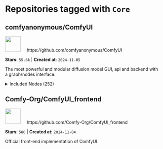 # Repositories tagged with `Core`


## comfyanonymous/ComfyUI


<a href='https://github.com/comfyanonymous/ComfyUI'>
<img src="https://avatars.githubusercontent.com/u/121283862?v=4" width="50" height="50"></a> &nbsp; &nbsp; https://github.com/comfyanonymous/ComfyUI

**Stars**: `55.6k` | **Created at**: `2024-11-05`


The most powerful and modular diffusion model GUI, api and backend with a graph/nodes interface.
<details><summary>Included Nodes (252)</summary>

 - <sub>AddNoise</sub>, <sub>[AlignYourStepsScheduler](node_examples/AlignYourStepsScheduler.md)</sub>
 - <sub>BasicGuider</sub>, <sub>[BasicScheduler](node_examples/BasicScheduler.md)</sub>, <sub>BetaSamplingScheduler</sub>
 - <sub>[Canny](node_examples/Canny.md)</sub>, <sub>[CFGGuider](node_examples/CFGGuider.md)</sub>, <sub>CheckpointLoader</sub>, [CheckpointLoaderSimple🌟](node_examples/CheckpointLoaderSimple.md), <sub>[CheckpointSave](node_examples/CheckpointSave.md)</sub>, <sub>CLIPAttentionMultiply</sub>, <sub>[CLIPLoader](node_examples/CLIPLoader.md)</sub>, <sub>CLIPMergeAdd</sub>, <sub>[CLIPMergeSimple](node_examples/CLIPMergeSimple.md)</sub>, <sub>CLIPMergeSubtract</sub>, <sub>CLIPSave</sub>, [CLIPSetLastLayer🌟](node_examples/CLIPSetLastLayer.md), [CLIPTextEncode🌟](node_examples/CLIPTextEncode.md), <sub>CLIPTextEncodeControlnet</sub>, <sub>CLIPTextEncodeFlux</sub>, <sub>CLIPTextEncodeHunyuanDiT</sub>, <sub>CLIPTextEncodeSD3</sub>, [CLIPTextEncodeSDXL🌟](node_examples/CLIPTextEncodeSDXL.md), [CLIPTextEncodeSDXLRefiner🌟](node_examples/CLIPTextEncodeSDXLRefiner.md), [CLIPVisionEncode🌟](node_examples/CLIPVisionEncode.md), [CLIPVisionLoader🌟](node_examples/CLIPVisionLoader.md), <sub>[ConditioningAverage](node_examples/ConditioningAverage.md)</sub>, [ConditioningCombine🌟](node_examples/ConditioningCombine.md), <sub>[ConditioningConcat](node_examples/ConditioningConcat.md)</sub>, <sub>[ConditioningSetArea](node_examples/ConditioningSetArea.md)</sub>, <sub>ConditioningSetAreaPercentage</sub>, <sub>ConditioningSetAreaStrength</sub>, <sub>[ConditioningSetMask](node_examples/ConditioningSetMask.md)</sub>, <sub>[ConditioningSetTimestepRange](node_examples/ConditioningSetTimestepRange.md)</sub>, <sub>[ConditioningZeroOut](node_examples/ConditioningZeroOut.md)</sub>, <sub>[ControlNetApply](node_examples/ControlNetApply.md)</sub>, [ControlNetApplyAdvanced🌟](node_examples/ControlNetApplyAdvanced.md), <sub>ControlNetApplySD3</sub>, <sub>ControlNetInpaintingAliMamaApply</sub>, [ControlNetLoader🌟](node_examples/ControlNetLoader.md), <sub>CropMask</sub>
 - <sub>[DiffControlNetLoader](node_examples/DiffControlNetLoader.md)</sub>, <sub>[DifferentialDiffusion](node_examples/DifferentialDiffusion.md)</sub>, <sub>[DiffusersLoader](node_examples/DiffusersLoader.md)</sub>, <sub>DisableNoise</sub>, <sub>[DualCFGGuider](node_examples/DualCFGGuider.md)</sub>, <sub>[DualCLIPLoader](node_examples/DualCLIPLoader.md)</sub>
 - <sub>[EmptyImage](node_examples/EmptyImage.md)</sub>, <sub>EmptyLatentAudio</sub>, [EmptyLatentImage🌟](node_examples/EmptyLatentImage.md), <sub>EmptyMochiLatentVideo</sub>, <sub>EmptySD3LatentImage</sub>, <sub>ExponentialScheduler</sub>
 - <sub>[FeatherMask](node_examples/FeatherMask.md)</sub>, <sub>[FlipSigmas](node_examples/FlipSigmas.md)</sub>, <sub>FluxGuidance</sub>, <sub>[FreeU](node_examples/FreeU.md)</sub>, [FreeU_V2🌟](node_examples/FreeU_V2.md)
 - <sub>GITSScheduler</sub>, <sub>[GLIGENLoader](node_examples/GLIGENLoader.md)</sub>, <sub>[GLIGENTextBoxApply](node_examples/GLIGENTextBoxApply.md)</sub>, [GrowMask🌟](node_examples/GrowMask.md)
 - <sub>[HypernetworkLoader](node_examples/HypernetworkLoader.md)</sub>, <sub>[HyperTile](node_examples/HyperTile.md)</sub>
 - [ImageBatch🌟](node_examples/ImageBatch.md), [ImageBlend🌟](node_examples/ImageBlend.md), <sub>[ImageBlur](node_examples/ImageBlur.md)</sub>, <sub>[ImageColorToMask](node_examples/ImageColorToMask.md)</sub>, [ImageCompositeMasked🌟](node_examples/ImageCompositeMasked.md), <sub>[ImageCrop](node_examples/ImageCrop.md)</sub>, <sub>[ImageFromBatch](node_examples/ImageFromBatch.md)</sub>, [ImageInvert🌟](node_examples/ImageInvert.md), [ImageOnlyCheckpointLoader🌟](node_examples/ImageOnlyCheckpointLoader.md), <sub>ImageOnlyCheckpointSave</sub>, [ImagePadForOutpaint🌟](node_examples/ImagePadForOutpaint.md), <sub>[ImageQuantize](node_examples/ImageQuantize.md)</sub>, [ImageScale🌟](node_examples/ImageScale.md), [ImageScaleBy🌟](node_examples/ImageScaleBy.md), [ImageScaleToTotalPixels🌟](node_examples/ImageScaleToTotalPixels.md), <sub>[ImageSharpen](node_examples/ImageSharpen.md)</sub>, [ImageToMask🌟](node_examples/ImageToMask.md), [ImageUpscaleWithModel🌟](node_examples/ImageUpscaleWithModel.md), <sub>[InpaintModelConditioning](node_examples/InpaintModelConditioning.md)</sub>, <sub>[InstructPixToPixConditioning](node_examples/InstructPixToPixConditioning.md)</sub>, [InvertMask🌟](node_examples/InvertMask.md)
 - <sub>[JoinImageWithAlpha](node_examples/JoinImageWithAlpha.md)</sub>
 - <sub>[KarrasScheduler](node_examples/KarrasScheduler.md)</sub>, [KSampler🌟](node_examples/KSampler.md), [KSamplerAdvanced🌟](node_examples/KSamplerAdvanced.md), [KSamplerSelect🌟](node_examples/KSamplerSelect.md)
 - <sub>LaplaceScheduler</sub>, <sub>[LatentAdd](node_examples/LatentAdd.md)</sub>, <sub>LatentApplyOperation</sub>, <sub>LatentApplyOperationCFG</sub>, <sub>[LatentBatch](node_examples/LatentBatch.md)</sub>, <sub>[LatentBatchSeedBehavior](node_examples/LatentBatchSeedBehavior.md)</sub>, <sub>[LatentBlend](node_examples/LatentBlend.md)</sub>, <sub>[LatentComposite](node_examples/LatentComposite.md)</sub>, <sub>[LatentCompositeMasked](node_examples/LatentCompositeMasked.md)</sub>, <sub>[LatentCrop](node_examples/LatentCrop.md)</sub>, <sub>LatentFlip</sub>, <sub>[LatentFromBatch](node_examples/LatentFromBatch.md)</sub>, <sub>[LatentInterpolate](node_examples/LatentInterpolate.md)</sub>, <sub>LatentMultiply</sub>, <sub>LatentOperationSharpen</sub>, <sub>LatentOperationTonemapReinhard</sub>, <sub>LatentRotate</sub>, <sub>[LatentSubtract](node_examples/LatentSubtract.md)</sub>, [LatentUpscale🌟](node_examples/LatentUpscale.md), [LatentUpscaleBy🌟](node_examples/LatentUpscaleBy.md), <sub>LoadAudio</sub>, [LoadImage🌟](node_examples/LoadImage.md), [LoadImageMask🌟](node_examples/LoadImageMask.md), <sub>LoadLatent</sub>, [LoraLoader🌟](node_examples/LoraLoader.md), [LoraLoaderModelOnly🌟](node_examples/LoraLoaderModelOnly.md), <sub>LoraSave</sub>
 - [MaskComposite🌟](node_examples/MaskComposite.md), [MaskToImage🌟](node_examples/MaskToImage.md), <sub>ModelMergeAdd</sub>, <sub>[ModelMergeBlocks](node_examples/ModelMergeBlocks.md)</sub>, <sub>ModelMergeFlux1</sub>, <sub>ModelMergeSD1</sub>, <sub>ModelMergeSD2</sub>, <sub>ModelMergeSD35_Large</sub>, <sub>ModelMergeSD3_2B</sub>, <sub>ModelMergeSDXL</sub>, <sub>[ModelMergeSimple](node_examples/ModelMergeSimple.md)</sub>, <sub>ModelMergeSubtract</sub>, <sub>ModelSamplingAuraFlow</sub>, <sub>[ModelSamplingContinuousEDM](node_examples/ModelSamplingContinuousEDM.md)</sub>, <sub>ModelSamplingContinuousV</sub>, [ModelSamplingDiscrete🌟](node_examples/ModelSamplingDiscrete.md), <sub>ModelSamplingFlux</sub>, <sub>ModelSamplingSD3</sub>, <sub>[ModelSamplingStableCascade](node_examples/ModelSamplingStableCascade.md)</sub>, <sub>ModelSave</sub>, <sub>Morphology</sub>
 - <sub>[PatchModelAddDownscale](node_examples/PatchModelAddDownscale.md)</sub>, <sub>PerpNeg</sub>, <sub>PerpNegGuider</sub>, <sub>[PerturbedAttentionGuidance](node_examples/PerturbedAttentionGuidance.md)</sub>, <sub>[PhotoMakerEncode](node_examples/PhotoMakerEncode.md)</sub>, <sub>[PhotoMakerLoader](node_examples/PhotoMakerLoader.md)</sub>, <sub>PolyexponentialScheduler</sub>, <sub>[PorterDuffImageComposite](node_examples/PorterDuffImageComposite.md)</sub>, <sub>PreviewAudio</sub>, [PreviewImage🌟](node_examples/PreviewImage.md)
 - <sub>[RandomNoise](node_examples/RandomNoise.md)</sub>, <sub>[RebatchImages](node_examples/RebatchImages.md)</sub>, <sub>[RebatchLatents](node_examples/RebatchLatents.md)</sub>, <sub>[RepeatImageBatch](node_examples/RepeatImageBatch.md)</sub>, <sub>[RepeatLatentBatch](node_examples/RepeatLatentBatch.md)</sub>, <sub>[RescaleCFG](node_examples/RescaleCFG.md)</sub>
 - <sub>[SamplerCustom](node_examples/SamplerCustom.md)</sub>, <sub>[SamplerCustomAdvanced](node_examples/SamplerCustomAdvanced.md)</sub>, <sub>SamplerDPMAdaptative</sub>, <sub>SamplerDPMPP_2M_SDE</sub>, <sub>SamplerDPMPP_2S_Ancestral</sub>, <sub>SamplerDPMPP_3M_SDE</sub>, <sub>[SamplerDPMPP_SDE](node_examples/SamplerDPMPP_SDE.md)</sub>, <sub>SamplerEulerAncestral</sub>, <sub>SamplerEulerAncestralCFGPP</sub>, <sub>SamplerEulerCFGpp</sub>, <sub>SamplerLCMUpscale</sub>, <sub>SamplerLMS</sub>, <sub>SaveAnimatedPNG</sub>, <sub>[SaveAnimatedWEBP](node_examples/SaveAnimatedWEBP.md)</sub>, <sub>SaveAudio</sub>, [SaveImage🌟](node_examples/SaveImage.md), <sub>SaveImageWebsocket</sub>, <sub>SaveLatent</sub>, <sub>[SD_4XUpscale_Conditioning](node_examples/SD_4XUpscale_Conditioning.md)</sub>, <sub>[SDTurboScheduler](node_examples/SDTurboScheduler.md)</sub>, <sub>[SelfAttentionGuidance](node_examples/SelfAttentionGuidance.md)</sub>, [SetLatentNoiseMask🌟](node_examples/SetLatentNoiseMask.md), <sub>SetUnionControlNetType</sub>, <sub>SkipLayerGuidanceSD3</sub>, <sub>[SolidMask](node_examples/SolidMask.md)</sub>, <sub>[SplitImageWithAlpha](node_examples/SplitImageWithAlpha.md)</sub>, <sub>[SplitSigmas](node_examples/SplitSigmas.md)</sub>, <sub>SplitSigmasDenoise</sub>, <sub>[StableCascade_EmptyLatentImage](node_examples/StableCascade_EmptyLatentImage.md)</sub>, <sub>[StableCascade_StageB_Conditioning](node_examples/StableCascade_StageB_Conditioning.md)</sub>, <sub>[StableCascade_StageC_VAEEncode](node_examples/StableCascade_StageC_VAEEncode.md)</sub>, <sub>StableCascade_SuperResolutionControlnet</sub>, <sub>[StableZero123_Conditioning](node_examples/StableZero123_Conditioning.md)</sub>, <sub>StableZero123_Conditioning_Batched</sub>, <sub>StubConstantImage</sub>, <sub>StubFloat</sub>, <sub>StubImage</sub>, <sub>StubInt</sub>, <sub>StubMask</sub>, <sub>[StyleModelApply](node_examples/StyleModelApply.md)</sub>, <sub>[StyleModelLoader](node_examples/StyleModelLoader.md)</sub>, <sub>[SV3D_Conditioning](node_examples/SV3D_Conditioning.md)</sub>, [SVD_img2vid_Conditioning🌟](node_examples/SVD_img2vid_Conditioning.md)
 - <sub>TestAccumulateNode</sub>, <sub>TestAccumulationGetItemNode</sub>, <sub>TestAccumulationGetLengthNode</sub>, <sub>TestAccumulationHeadNode</sub>, <sub>TestAccumulationSetItemNode</sub>, <sub>TestAccumulationTailNode</sub>, <sub>TestAccumulationToListNode</sub>, <sub>TestBoolOperationNode</sub>, <sub>TestCustomIsChanged</sub>, <sub>TestCustomValidation1</sub>, <sub>TestCustomValidation2</sub>, <sub>TestCustomValidation3</sub>, <sub>TestCustomValidation4</sub>, <sub>TestCustomValidation5</sub>, <sub>TestDynamicDependencyCycle</sub>, <sub>TestExecutionBlocker</sub>, <sub>TestFloatConditions</sub>, <sub>TestForLoopClose</sub>, <sub>TestForLoopOpen</sub>, <sub>TestIntConditions</sub>, <sub>TestIntMathOperation</sub>, <sub>TestIsChangedWithConstants</sub>, <sub>TestLazyMixImages</sub>, <sub>TestListToAccumulationNode</sub>, <sub>TestMakeListNode</sub>, <sub>TestMixedExpansionReturns</sub>, <sub>TestStringConditions</sub>, <sub>TestToBoolNode</sub>, <sub>TestVariadicAverage</sub>, <sub>TestWhileLoopClose</sub>, <sub>TestWhileLoopOpen</sub>, <sub>[ThresholdMask](node_examples/ThresholdMask.md)</sub>, <sub>[TomePatchModel](node_examples/TomePatchModel.md)</sub>, <sub>TorchCompileModel</sub>, <sub>[TripleCLIPLoader](node_examples/TripleCLIPLoader.md)</sub>
 - <sub>[unCLIPCheckpointLoader](node_examples/unCLIPCheckpointLoader.md)</sub>, <sub>[unCLIPConditioning](node_examples/unCLIPConditioning.md)</sub>, <sub>UNetCrossAttentionMultiply</sub>, <sub>[UNETLoader](node_examples/UNETLoader.md)</sub>, <sub>UNetSelfAttentionMultiply</sub>, <sub>UNetTemporalAttentionMultiply</sub>, [UpscaleModelLoader🌟](node_examples/UpscaleModelLoader.md)
 - [VAEDecode🌟](node_examples/VAEDecode.md), <sub>VAEDecodeAudio</sub>, [VAEDecodeTiled🌟](node_examples/VAEDecodeTiled.md), [VAEEncode🌟](node_examples/VAEEncode.md), <sub>VAEEncodeAudio</sub>, [VAEEncodeForInpaint🌟](node_examples/VAEEncodeForInpaint.md), <sub>[VAEEncodeTiled](node_examples/VAEEncodeTiled.md)</sub>, [VAELoader🌟](node_examples/VAELoader.md), <sub>VAESave</sub>, [VideoLinearCFGGuidance🌟](node_examples/VideoLinearCFGGuidance.md), <sub>[VideoTriangleCFGGuidance](node_examples/VideoTriangleCFGGuidance.md)</sub>, <sub>VPScheduler</sub>
 - <sub>[WebcamCapture](node_examples/WebcamCapture.md)</sub>
</details>


## Comfy-Org/ComfyUI_frontend


<a href='https://github.com/Comfy-Org/ComfyUI_frontend'>
<img src="https://avatars.githubusercontent.com/u/166579949?v=4" width="50" height="50"></a> &nbsp; &nbsp; https://github.com/Comfy-Org/ComfyUI_frontend

**Stars**: `580` | **Created at**: `2024-11-04`


Official front-end implementation of ComfyUI
